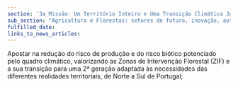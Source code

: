 ```yaml
---
section: '3a Missão: Um Território Inteiro e Uma Transição Climática Justa'
sub_section: "Agricultura e Florestas: setores de futuro, inovação, autonomia e investimento"
fulfilled_date:
links_to_news_articles:
---
```


Apostar na redução do risco de produção e do risco biótico potenciado pelo quadro climático, valorizando as Zonas de Intervenção Florestal (ZIF) e a sua transição para uma 2ª geração adaptada às necessidades das diferentes realidades territoriais, de Norte a Sul de Portugal;
